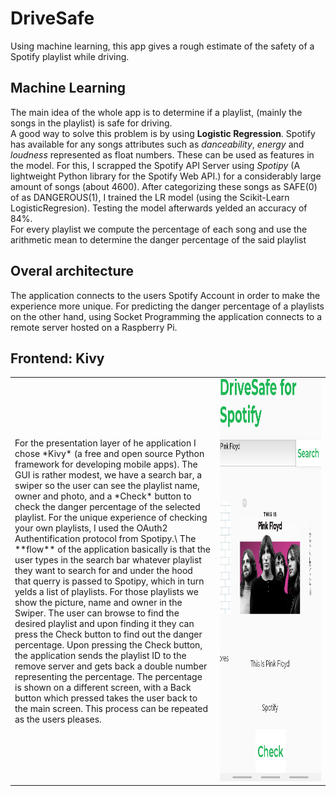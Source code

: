 # DriveSafe
Using machine learning, this app gives a rough estimate of the safety of a Spotify playlist while driving.

## Machine Learning
The main idea of the whole app is to determine if a playlist, (mainly the songs in the playlist) is safe for driving.\
A good way to solve this problem is by using **Logistic Regression**. Spotify has available for any songs attributes such as *danceability*, *energy* and *loudness* represented as float numbers. These can be used as features in the model. For this, I scrapped the Spotify API Server using *Spotipy* (A lightweight Python library for the Spotify Web API.) for a considerably large amount of songs (about 4600). After categorizing these songs as SAFE(0) of as DANGEROUS(1), I trained the LR model (using the Scikit-Learn LogisticRegresion). Testing the model afterwards yelded an accuracy of 84%.\
For every playlist we compute the percentage of each song and use the arithmetic mean to determine the danger percentage of the said playlist

## Overal architecture
The application connects to the users Spotify Account in order to make the experience more unique. For predicting the danger percentage of a playlists on the other hand, using Socket Programming the application connects to a remote server hosted on a Raspberry Pi.

## Frontend: Kivy
<table>
<tr border = "0">
<td width="65%">
For the presentation layer of he application I chose *Kivy* (a free and open source Python framework for developing mobile apps). The GUI is rather modest, we have a search bar, a swiper so the user can see the playlist name, owner and photo, and a *Check* button to check the danger percentage of the selected playlist. For the unique experience of checking your own playlists, I used the OAuth2 Authentification protocol from Spotipy.\
The **flow** of the application basically is that the user types in the search bar whatever playlist they want to search for and under the hood that querry is passed to Spotipy, which in turn yelds a list of playlists. For those playlists we show the picture, name and owner in the Swiper. The user can browse to find the desired playlist and upon finding it they can press the Check button to find out the danger percentage. Upon pressing the Check button, the application sends the playlist ID to the remove server and gets back a double number representing the percentage. The percentage is shown on a different screen, with a Back button which pressed takes the user back to the main screen. This process can be repeated as the users pleases.
 </td>
 <td>
<img src="/Frontend/AppScreenShot.jpg" width=324 height=643.8 class="center">
 </td>
 </tr>
</table>
